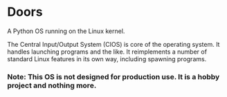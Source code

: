 # Doors

A Python OS running on the Linux kernel.

The Central Input/Output System (CIOS) is core of the operating system. It handles launching programs and the like. It reimplements a number of standard Linux features in its own way, including spawning programs.

### Note: This OS is not designed for production use. It is a hobby project and nothing more.